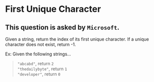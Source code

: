# First Unique Character

## This question is asked by `Microsoft`.  

Given a string, return the index of its first unique character. If a unique character does not exist, return -1.  


Ex: Given the following strings...  

>`"abcabd"`, return `2`  
`"thedailybyte"`, return `1`  
`"developer"`, return `0`
